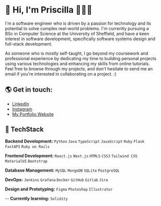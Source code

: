 #  👋 Hi, I'm Priscilla 👩🏾‍💻

I'm a software engineer who is driven by a passion for technology and its potential to solve complex real-world problems. I'm currently pursuing a BSc in Computer Science at the University of Sheffield, and have a keen interest in software development, specifically software systems design and full-stack development. 

As someone who is mostly self-taught, I go beyond my coursework and professional experience by dedicating my time to building personal projects using various technologies and enhancing my skills from online tutorials. Feel free to browse through my projects, and don't hesitate to send me an email if you're interested in collaborating on a project. :)

## 🌎 Get in touch:

* [LinkedIn](https://www.linkedin.com/in/priscilla-emasoga/)
* [Instagram](https://www.instagram.com/cilla.dev/)
* [My Portfolio Website](https://priscillaemasoga.com)



## 💼 TechStack 

**Backend Development:** `Python` `Java` `TypeScript` `JavaScript` `Ruby` `Flask` `FastAPI`  `Ruby on Rails` 

**Frontend Development:** `React.js` `Next.js` `HTML5` `CSS3`  `Tailwind CSS` `MaterialUI` `Bootstrap`

**Database Management:** `MySQL` `MongoDB` `SQLite` `PostgreSQL` 

**DevOps:** `Jenkins` `Grafana` `Docker` `GitHub` `Gitlab` `Jira`

**Design and Prototyping:** `Figma` `Photoshop` `Illustrator`

--
**Currently learning:**
`Solidity`

